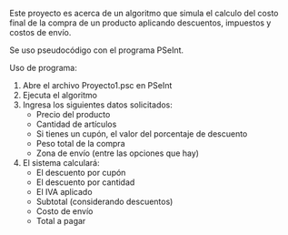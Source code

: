 Este proyecto es acerca de un algoritmo que simula el calculo del costo final de la compra de un producto aplicando descuentos, impuestos y costos de envío.

Se uso pseudocódigo con el programa PSeInt.

Uso de programa:
1. Abre el archivo Proyecto1.psc en PSeInt
2. Ejecuta el algoritmo
3. Ingresa los siguientes datos solicitados:
   - Precio del producto
   - Cantidad de artículos
   - Si tienes un cupón, el valor del porcentaje de descuento
   - Peso total de la compra
   - Zona de envío (entre las opciones que hay)
5. El sistema calculará:
   - El descuento por cupón
   - El descuento por cantidad
   - El IVA aplicado
   - Subtotal (considerando descuentos)
   - Costo de envío
   - Total a pagar
